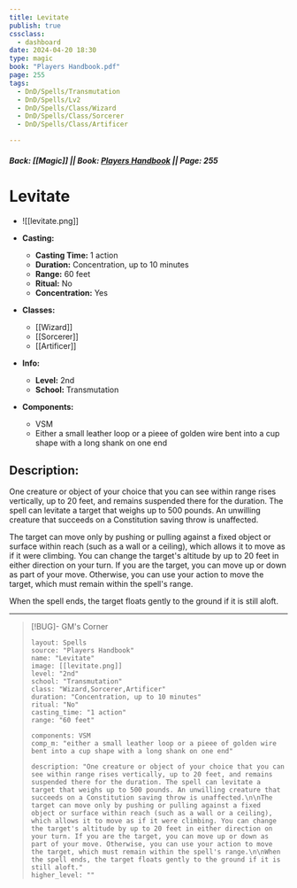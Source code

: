 ```yaml
---
title: Levitate
publish: true
cssclass:
  - dashboard
date: 2024-04-20 18:30
type: magic
book: "Players Handbook.pdf"
page: 255
tags:
  - DnD/Spells/Transmutation
  - DnD/Spells/Lv2
  - DnD/Spells/Class/Wizard
  - DnD/Spells/Class/Sorcerer
  - DnD/Spells/Class/Artificer

---
```


##### Back: [[Magic]] || Book: [Players Handbook](https://drive.google.com/drive/folders/1O5bhpYizcIT5xxAoLOuzCRht_PVS7VSG?usp=sharing) || Page: 255

# Levitate
- ![[levitate.png]]
- **Casting:**
    - **Casting Time:** 1 action
    - **Duration:** Concentration, up to 10 minutes
    - **Range:** 60 feet
    - **Ritual:** No
    - **Concentration:** Yes
- **Classes:**
    - [[Wizard]]
    - [[Sorcerer]]
    - [[Artificer]]

- **Info:**
    - **Level:** 2nd
    - **School:** Transmutation
- **Components:**
    - VSM
    - Either a small leather loop or a pieee of golden wire bent into a cup shape with a long shank on one end

## Description:
One creature or object of your choice that you can see within range rises vertically, up to 20 feet, and remains suspended there for the duration. The spell can levitate a target that weighs up to 500 pounds. An unwilling creature that succeeds on a Constitution saving throw is unaffected.

The target can move only by pushing or pulling against a fixed object or surface within reach (such as a wall or a ceiling), which allows it to move as if it were climbing. You can change the target's altitude by up to 20 feet in either direction on your turn. If you are the target, you can move up or down as part of your move. Otherwise, you can use your action to move the target, which must remain within the spell's range.

When the spell ends, the target floats gently to the ground if it is still aloft.



---

> [!BUG]- GM's Corner
>
> ```statblock
> layout: Spells
> source: "Players Handbook"
> name: "Levitate"
> image: [[levitate.png]]
> level: "2nd"
> school: "Transmutation"
> class: "Wizard,Sorcerer,Artificer"
> duration: "Concentration, up to 10 minutes"
> ritual: "No"
> casting_time: "1 action"
> range: "60 feet"
>
> components: VSM
> comp_m: "either a small leather loop or a pieee of golden wire bent into a cup shape with a long shank on one end"
>
> description: "One creature or object of your choice that you can see within range rises vertically, up to 20 feet, and remains suspended there for the duration. The spell can levitate a target that weighs up to 500 pounds. An unwilling creature that succeeds on a Constitution saving throw is unaffected.\n\nThe target can move only by pushing or pulling against a fixed object or surface within reach (such as a wall or a ceiling), which allows it to move as if it were climbing. You can change the target's altitude by up to 20 feet in either direction on your turn. If you are the target, you can move up or down as part of your move. Otherwise, you can use your action to move the target, which must remain within the spell's range.\n\nWhen the spell ends, the target floats gently to the ground if it is still aloft."
> higher_level: ""
> ```
